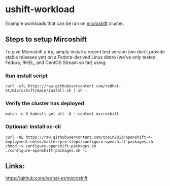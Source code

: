 # ushift-workload

Example workloads that can  be ran on [microshift](https://github.com/redhat-et/microshift) cluster.

## Steps to setup Mircoshift
To give Microshift a try, simply install a recent test version (we don't provide stable releases yet) on a Fedora-derived Linux distro (we've only tested Fedora, RHEL, and CentOS Stream so far) using:

### Run install script
```
curl -sfL https://raw.githubusercontent.com/redhat-et/microshift/main/install.sh | sh -
```

###  Verify the cluster has deployed
```
watch -n 5 kubectl get all -A --context microshift
```

### Optional: Install oc-cli
```
curl -OL https://raw.githubusercontent.com/tosin2013/openshift-4-deployment-notes/master/pre-steps/configure-openshift-packages.sh
chmod +x configure-openshift-packages.sh
./configure-openshift-packages.sh -i
```

## Links:
https://github.com/redhat-et/microshift